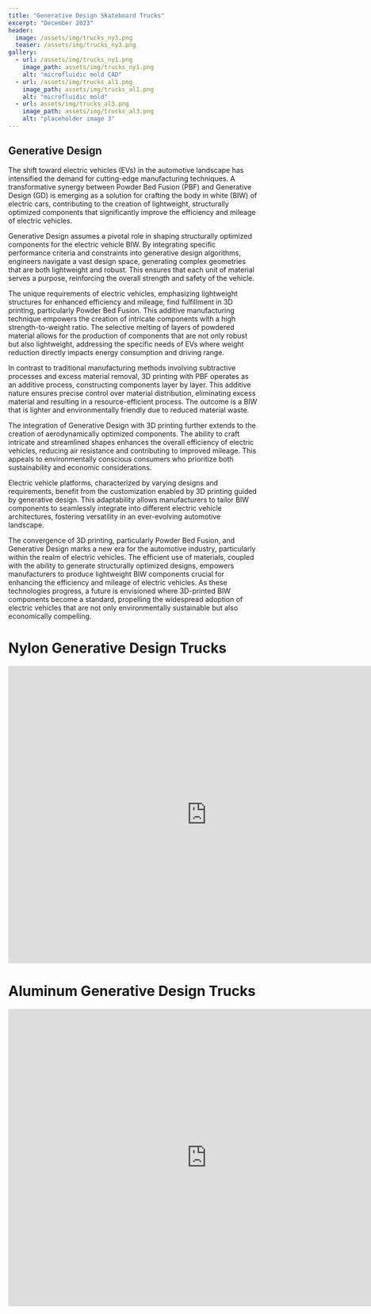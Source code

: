 ```yaml
---
title: "Generative Design Skateboard Trucks"
excerpt: "December 2023"
header:
  image: /assets/img/trucks_ny3.png
  teaser: /assets/img/trucks_ny3.png
gallery:
  - url: /assets/img/trucks_ny1.png
    image_path: assets/img/trucks_ny1.png
    alt: "microfluidic mold CAD"
  - url: /assets/img/trucks_al1.png
    image_path: assets/img/trucks_al1.png
    alt: "microfluidic mold"
  - url: assets/img/trucks_al3.png
    image_path: assets/img/trucks_al3.png
    alt: "placeholder image 3"
---
```



## Generative Design
The shift toward electric vehicles (EVs) in the automotive landscape has intensified the demand for cutting-edge manufacturing techniques. A transformative synergy between Powder Bed Fusion (PBF) and Generative Design (GD) is emerging as a solution for crafting the body in white (BIW) of electric cars, contributing to the creation of lightweight, structurally optimized components that significantly improve the efficiency and mileage of electric vehicles.

Generative Design assumes a pivotal role in shaping structurally optimized components for the electric vehicle BIW. By integrating specific performance criteria and constraints into generative design algorithms, engineers navigate a vast design space, generating complex geometries that are both lightweight and robust. This ensures that each unit of material serves a purpose, reinforcing the overall strength and safety of the vehicle.

The unique requirements of electric vehicles, emphasizing lightweight structures for enhanced efficiency and mileage, find fulfillment in 3D printing, particularly Powder Bed Fusion. This additive manufacturing technique empowers the creation of intricate components with a high strength-to-weight ratio. The selective melting of layers of powdered material allows for the production of components that are not only robust but also lightweight, addressing the specific needs of EVs where weight reduction directly impacts energy consumption and driving range.

In contrast to traditional manufacturing methods involving subtractive processes and excess material removal, 3D printing with PBF operates as an additive process, constructing components layer by layer. This additive nature ensures precise control over material distribution, eliminating excess material and resulting in a resource-efficient process. The outcome is a BIW that is lighter and environmentally friendly due to reduced material waste.

The integration of Generative Design with 3D printing further extends to the creation of aerodynamically optimized components. The ability to craft intricate and streamlined shapes enhances the overall efficiency of electric vehicles, reducing air resistance and contributing to improved mileage. This appeals to environmentally conscious consumers who prioritize both sustainability and economic considerations.

Electric vehicle platforms, characterized by varying designs and requirements, benefit from the customization enabled by 3D printing guided by generative design. This adaptability allows manufacturers to tailor BIW components to seamlessly integrate into different electric vehicle architectures, fostering versatility in an ever-evolving automotive landscape.

The convergence of 3D printing, particularly Powder Bed Fusion, and Generative Design marks a new era for the automotive industry, particularly within the realm of electric vehicles. The efficient use of materials, coupled with the ability to generate structurally optimized designs, empowers manufacturers to produce lightweight BIW components crucial for enhancing the efficiency and mileage of electric vehicles. As these technologies progress, a future is envisioned where 3D-printed BIW components become a standard, propelling the widespread adoption of electric vehicles that are not only environmentally sustainable but also economically compelling.


# Nylon Generative Design Trucks
<iframe src="https://vanderbilt643.autodesk360.com/shares/public/SH512d4QTec90decfa6eaab81bc96345edec?mode=embed" width="800" height="600" allowfullscreen="true" webkitallowfullscreen="true" mozallowfullscreen="true"  frameborder="0"></iframe>


# Aluminum Generative Design Trucks
<iframe src="https://vanderbilt643.autodesk360.com/shares/public/SH512d4QTec90decfa6ec17fe062bee67392?mode=embed" width="800" height="600" allowfullscreen="true" webkitallowfullscreen="true" mozallowfullscreen="true"  frameborder="0"></iframe>
